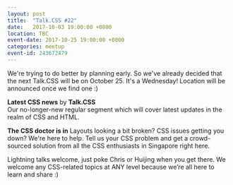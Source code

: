 ```yaml
---
layout: post
title:  "Talk.CSS #22"
date:   2017-10-03 19:00:00 +0800
location: TBC
event-date: 2017-10-25 19:00:00 +0800
categories: meetup
event-id: 243672479
---
```

We're trying to do better by planning early. So we've already decided that the next Talk.CSS will be on October 25. It's a Wednesday! Location will be announced once we find one :)

**Latest CSS news** by **Talk.CSS**  
Our no-longer-new regular segment which will cover latest updates in the realm of CSS and HTML.

**The CSS doctor is in**
Layouts looking a bit broken? CSS issues getting you down? We're here to help. Tell us your CSS problem and get a crowd-sourced solution from all the CSS enthusiasts in Singapore right here.

Lightning talks welcome, just poke Chris or Huijing when you get there. We welcome any CSS-related topics at ANY level because we’re all here to learn and share :)
